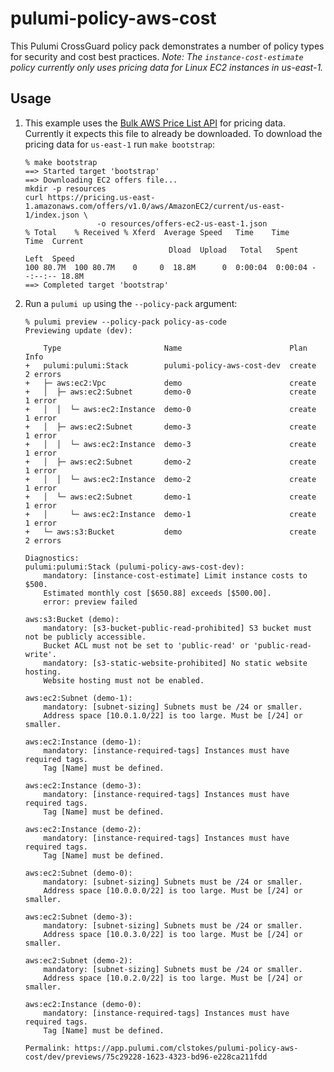 # pulumi-policy-aws-cost

This Pulumi CrossGuard policy pack demonstrates a number of policy types for security and cost best 
practices. _Note: The `instance-cost-estimate` policy currently only uses pricing data for Linux EC2 instances 
in us-east-1._


## Usage

1. This example uses the [Bulk AWS Price List API](https://docs.aws.amazon.com/awsaccountbilling/latest/aboutv2/using-ppslong.html) 
for pricing data. Currently it expects this file to already be downloaded. To download the pricing data for `us-east-1` 
run `make bootstrap`:

    ```
    % make bootstrap
    ==> Started target 'bootstrap'
    ==> Downloading EC2 offers file...
    mkdir -p resources
    curl https://pricing.us-east-1.amazonaws.com/offers/v1.0/aws/AmazonEC2/current/us-east-1/index.json \
                    -o resources/offers-ec2-us-east-1.json
    % Total    % Received % Xferd  Average Speed   Time    Time     Time  Current
                                    Dload  Upload   Total   Spent    Left  Speed
    100 80.7M  100 80.7M    0     0  18.8M      0  0:00:04  0:00:04 --:--:-- 18.8M
    ==> Completed target 'bootstrap'
    ```

1. Run a `pulumi up` using the `--policy-pack` argument:

    ```
    % pulumi preview --policy-pack policy-as-code
    Previewing update (dev):

        Type                       Name                        Plan       Info
    +   pulumi:pulumi:Stack        pulumi-policy-aws-cost-dev  create     2 errors
    +   ├─ aws:ec2:Vpc             demo                        create
    +   │  ├─ aws:ec2:Subnet       demo-0                      create     1 error
    +   │  │  └─ aws:ec2:Instance  demo-0                      create     1 error
    +   │  ├─ aws:ec2:Subnet       demo-3                      create     1 error
    +   │  │  └─ aws:ec2:Instance  demo-3                      create     1 error
    +   │  ├─ aws:ec2:Subnet       demo-2                      create     1 error
    +   │  │  └─ aws:ec2:Instance  demo-2                      create     1 error
    +   │  └─ aws:ec2:Subnet       demo-1                      create     1 error
    +   │     └─ aws:ec2:Instance  demo-1                      create     1 error
    +   └─ aws:s3:Bucket           demo                        create     2 errors

    Diagnostics:
    pulumi:pulumi:Stack (pulumi-policy-aws-cost-dev):
        mandatory: [instance-cost-estimate] Limit instance costs to $500.
        Estimated monthly cost [$650.88] exceeds [$500.00].
        error: preview failed

    aws:s3:Bucket (demo):
        mandatory: [s3-bucket-public-read-prohibited] S3 bucket must not be publicly accessible.
        Bucket ACL must not be set to 'public-read' or 'public-read-write'.
        mandatory: [s3-static-website-prohibited] No static website hosting.
        Website hosting must not be enabled.

    aws:ec2:Subnet (demo-1):
        mandatory: [subnet-sizing] Subnets must be /24 or smaller.
        Address space [10.0.1.0/22] is too large. Must be [/24] or smaller.

    aws:ec2:Instance (demo-1):
        mandatory: [instance-required-tags] Instances must have required tags.
        Tag [Name] must be defined.

    aws:ec2:Instance (demo-3):
        mandatory: [instance-required-tags] Instances must have required tags.
        Tag [Name] must be defined.

    aws:ec2:Instance (demo-2):
        mandatory: [instance-required-tags] Instances must have required tags.
        Tag [Name] must be defined.

    aws:ec2:Subnet (demo-0):
        mandatory: [subnet-sizing] Subnets must be /24 or smaller.
        Address space [10.0.0.0/22] is too large. Must be [/24] or smaller.

    aws:ec2:Subnet (demo-3):
        mandatory: [subnet-sizing] Subnets must be /24 or smaller.
        Address space [10.0.3.0/22] is too large. Must be [/24] or smaller.

    aws:ec2:Subnet (demo-2):
        mandatory: [subnet-sizing] Subnets must be /24 or smaller.
        Address space [10.0.2.0/22] is too large. Must be [/24] or smaller.

    aws:ec2:Instance (demo-0):
        mandatory: [instance-required-tags] Instances must have required tags.
        Tag [Name] must be defined.

    Permalink: https://app.pulumi.com/clstokes/pulumi-policy-aws-cost/dev/previews/75c29228-1623-4323-bd96-e228ca211fdd
    ```
